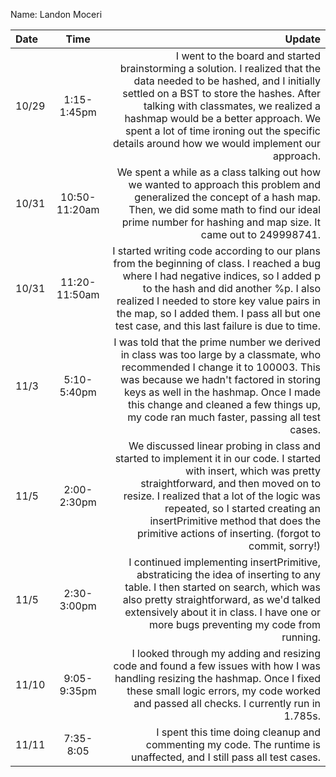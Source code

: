 Name: Landon Moceri

| Date  |     Time      |                                                                                                                                                                                                                                                                                                                                             Update |
|:------|:-------------:|---------------------------------------------------------------------------------------------------------------------------------------------------------------------------------------------------------------------------------------------------------------------------------------------------------------------------------------------------:|
| 10/29 |  1:15-1:45pm  | I went to the board and started brainstorming a solution. I realized that the data needed to be hashed, and I initially settled on a BST to store the hashes. After talking with classmates, we realized a hashmap would be a better approach. We spent a lot of time ironing out the specific details around how we would implement our approach. |
| 10/31 | 10:50-11:20am |                                                                                                                We spent a while as a class talking out how we wanted to approach this problem and generalized the concept of a hash map. Then, we did some math to find our ideal prime number for hashing and map size. It came out to 249998741. |
| 10/31 | 11:20-11:50am |                           I started writing code according to our plans from the beginning of class. I reached a bug where I had negative indices, so I added p to the hash and did another %p. I also realized I needed to store key value pairs in the map, so I added them. I pass all but one test case, and this last failure is due to time. |
| 11/3  |  5:10-5:40pm  |                                        I was told that the prime number we derived in class was too large by a classmate, who recommended I change it to 100003. This was because we hadn't factored in storing keys as well in the hashmap. Once I made this change and cleaned a few things up, my code ran much faster, passing all test cases. |
| 11/5  |  2:00-2:30pm  |      We discussed linear probing in class and started to implement it in our code. I started with insert, which was pretty straightforward, and then moved on to resize. I realized that a lot of the logic was repeated, so I started creating an insertPrimitive method that does the primitive actions of inserting. (forgot to commit, sorry!) |
| 11/5  |  2:30-3:00pm  |                                                                                 I continued implementing insertPrimitive, abstraticing the idea of inserting to any table. I then started on search, which was also pretty straightforward, as we'd talked extensively about it in class. I have one or more bugs preventing my code from running. |
| 11/10 |  9:05-9:35pm  |                                                                                                                          I looked through my adding and resizing code and found a few issues with how I was handling resizing the hashmap. Once I fixed these small logic errors, my code worked and passed all checks. I currently run in 1.785s. |
| 11/11 |   7:35-8:05   |                                                                                                                                                                                                                                I spent this time doing cleanup and commenting my code. The runtime is unaffected, and I still pass all test cases. |